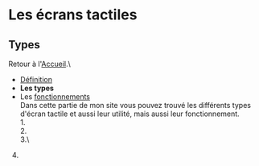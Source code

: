 # Les écrans tactiles
## Types
Retour à l'[Accueil](tactiles.md).\

- [Définition](definition.md)
- **Les types**
- Les [fonctionnements](fonctionnement.md)
\
Dans cette partie de mon site vous pouvez trouvé les différents types d'écran tactile et aussi leur utilité, mais aussi leur fonctionnement.\
1.\
2.\
3.\
4.

